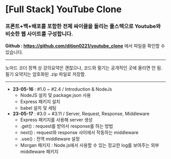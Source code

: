 # [Full Stack] YouTube Clone

### 프론트+백+배포를 포함한 전체 싸이클을 돌리는 풀스택으로 Youtube와 비슷한 웹 사이트를 구성합니다.

**Github : https://github.com/dition0221/youtube_clone** 에서 파일을 확인할 수 있습니다.

---

노마드 코더 정책 상 강의요약은 괜찮으나, 코드와 필기는 공개적인 곳에 올리면 안 됨.  
필기 요약지는 암호화된 .zip 파일로 저장함.

---

- **23-05-16** : #1.0 ~ #2.4 / Introduction & NodeJs
  - NodeJS 설치 및 package.json 사용
  - Express 패키지 설치
  - babel 설치 및 세팅
- **23-05-17** : #3.0 ~ #3.11 / Server, Request, Response, Middleware
  - Express 패키지를 사용해 server 생성
  - .get() : request를 받아서 response를 하는 방법
  - next() : request와 response 사이에서 작동하는 middleware
  - .use() : 전역 middleware 설정
  - Morgan 패키지 : Node.js에서 사용할 수 있는 정교한 log를 보여주는 외부 middleware 패키지
